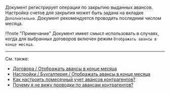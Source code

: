 ﻿Документ регистрирует операции по закрытию выданных авансов. Настройка счетов для закрытия может быть задана на вкладке `Дополнительно`. Документ рекомендуется проводить последним числом месяца.

!!!note "Примечание"
	Документ имеет смысл использовать в случаях, когда для выбранных договоров включен режим `Отображать авансы в конце месяца`.

---

См. также:

- [Договора / Отображать авансы в конце месяца](/c/Contracts#CloseAdvances)
- [Настройки / Бухгалтерия / Отображать авансы в конце месяца](/cf/Settings#CloseAdvances)
- [Как настроить помесячный учет авансов контрагентов?](/faqaccounting#MonthlyAdvances)
- [Почему я не вижу проводки по авансам контрагентов?](/faqaccounting#WhereIsAdvance)
